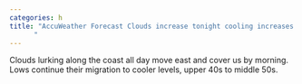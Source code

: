 ```yaml
---
categories: h
title: "AccuWeather Forecast Clouds increase tonight cooling increases tomorrow
      "
---
```

Clouds lurking along the coast all day move east and cover us by morning. Lows continue their migration to cooler levels, upper 40s to middle 50s.
      
